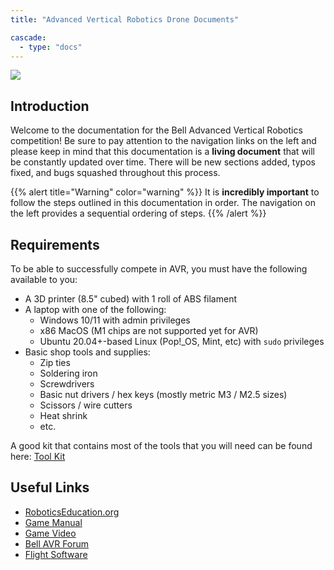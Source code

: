```yaml
---
title: "Advanced Vertical Robotics Drone Documents"

cascade:
  - type: "docs"
---
```


![](BELL_Logo_AVR-Competition_RGB_081822-R00.png)

## Introduction

Welcome to the documentation for the Bell Advanced Vertical Robotics competition! Be
sure to pay attention to the navigation links on the left and please keep in mind that
this documentation is a **living document** that will be constantly updated over time.
There will be new sections added, typos fixed, and bugs squashed throughout this
process.

{{% alert title="Warning" color="warning" %}} It is **incredibly important** to follow
the steps outlined in this documentation in order. The navigation on the left provides a
sequential ordering of steps. {{% /alert %}}

## Requirements

To be able to successfully compete in AVR, you must have the following available to you:

- A 3D printer (8.5" cubed) with 1 roll of ABS filament
- A laptop with one of the following:
  - Windows 10/11 with admin privileges
  - x86 MacOS (M1 chips are not supported yet for AVR)
  - Ubuntu 20.04+-based Linux (Pop!\_OS, Mint, etc) with `sudo` privileges
- Basic shop tools and supplies:
  - Zip ties
  - Soldering iron
  - Screwdrivers
  - Basic nut drivers / hex keys (mostly metric M3 / M2.5 sizes)
  - Scissors / wire cutters
  - Heat shrink
  - etc.

A good kit that contains most of the tools that you will need can be found here:
[Tool Kit](https://www.amazon.com/Hobbypark-Professional-Screwdriver-Quadcopter-Helicopter/dp/B07MM2MZDK/)

## Useful Links

- [RoboticsEducation.org](https://www.roboticseducation.org/teams/bell-advanced-vertical-robotics/)
- [Game Manual](https://www.roboticseducation.org/documents/2022/08/emergency-firefighting-challenge-bell-avr-competition-game-manual.pdf/)
- [Game Video](https://youtu.be/iJml75fcsLg)
- [Bell AVR Forum](https://www.bellavrforum.org/)
- [Flight Software](https://github.com/bellflight/AVR-VMC)
